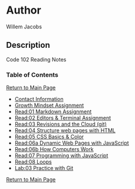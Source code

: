 # Author
Willem Jacobs

## Description
Code 102 Reading Notes

### Table of Contents
[Return to Main Page](../README.md)

- [Contact Information](../contact.md)
- [Growth Mindset Assignment](102/growth.md)
- [Read:01 Markdown Assignment](102/markdown.md)
- [Read:02 Editors & Terminal Assignment](102/editors.md)
- [Read:03 Revisions and the Cloud (git)](102/gitnotes.md)
- [Read:04 Structure web pages with HTML](102/readClass4.md)
- [Read:05 CSS Basics & Color](102/readClass5.md)
- [Read:06a Dynamic Web Pages with JavaScript](102/readClass6.md)
- [Read:06b How Computers Work](102/readClass6b.md)
- [Read:07 Programming with JavaScript](102/readClass7.md)
- [Read:08 Loops](102/readClass8.md)
- [Lab:03 Practice with Git](102/lab03.md)

[Return to Main Page](../README.md)

